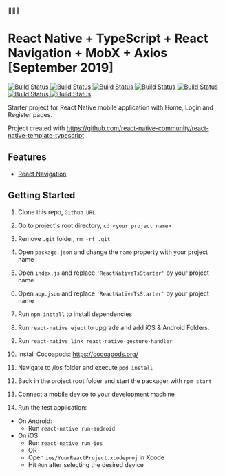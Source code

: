 🚀🚀🚀

# React Native + TypeScript + React Navigation + MobX + Axios [September 2019]

<p>
  <a href="https://reactjs.org/blog/2019/02/06/react-v16.8.0.html">
    <img alt="Build Status" src="https://img.shields.io/badge/react-16.8.6-blue.svg" target="_blank" />
  </a>
  <a href="https://facebook.github.io/react-native/docs/getting-started">
    <img alt="Build Status" src="https://img.shields.io/badge/react--native-0.60.5-blue.svg" target="_blank" />
  </a>
  <a href="https://reactnavigation.org/docs/en/getting-started.html">
    <img alt="Build Status" src="https://img.shields.io/badge/react--navigation-4.0.5-blue.svg" target="_blank" />
  </a>
  <a href="https://www.npmjs.com/package/axios">
    <img alt="Build Status" src="https://img.shields.io/badge/axios-0.19.0-blue.svg" target="_blank" />
  </a>
  <a href="https://www.npmjs.com/package/mobx">
    <img alt="Build Status" src="https://img.shields.io/badge/mobx-5.13.0-blue.svg" target="_blank" />
  </a>

  <a href="https://www.npmjs.com/package/mobx-react">
    <img alt="Build Status" src="https://img.shields.io/badge/mobx--react-6.1.3-blue.svg" target="_blank" />
  </a>

  <a href="https://www.typescriptlang.org/">
    <img alt="Build Status" src="https://img.shields.io/badge/typescript-3.6.3-blue.svg" target="_blank" />
  </a>
</p>

Starter project for React Native mobile application with Home, Login and Register pages.

Project created with https://github.com/react-native-community/react-native-template-typescript

## Features

- [React Navigation](https://reactnavigation.org/)

## Getting Started

1. Clone this repo, `Github URL`
2. Go to project's root directory, `cd <your project name>`
3. Remove `.git` folder, `rm -rf .git`
4. Open `package.json` and change the `name` property with your project name
5. Open `index.js` and replace `'ReactNativeTsStarter'` by your project name
6. Open `app.json` and replace `'ReactNativeTsStarter'` by your project name

7. Run `npm install` to install dependencies

8. Run `react-native eject` to upgrade and add iOS & Android Folders.

9. Run `react-native link react-native-gesture-handler`

10. Install Cocoapods: https://cocoapods.org/

11. Navigate to /ios folder and execute `pod install`

12. Back in the project root folder and start the packager with `npm start`

13. Connect a mobile device to your development machine

14. Run the test application:

- On Android:
  - Run `react-native run-android`
- On iOS:
  - Run `react-native run-ios`
  - OR
  - Open `ios/YourReactProject.xcodeproj` in Xcode
  - Hit `Run` after selecting the desired device
